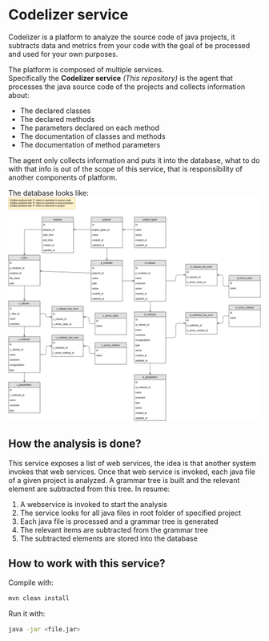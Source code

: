 Codelizer service
=================
Codelizer is a platform to analyze the source code of java projects,
it subtracts data and metrics from your code with the goal of be processed
and used for your own purposes.

The platform is composed of multiple services.<br/>
Specifically the **Codelizer service** *(This repository)* is the agent
that processes the java source code of the projects and collects information
about:

* The declared classes
* The declared methods
* The parameters declared on each method
* The documentation of classes and methods
* The documentation of method parameters

The agent only collects information and puts it into the database, what to
do with that info is out of the scope of this service, that is responsibility
of another components of platform.

The database looks like:
![Entity relationship](docs/ER.png)

## How the analysis is done?
This service exposes a list of web services, the idea is that another system
invokes that web services. Once that web service is invoked, each java file of
a given project is analyzed. A grammar tree is built and the relevant
element are subtracted from this tree. In resume:

1. A webservice is invoked to start the analysis
2. The service looks for all java files in root folder of specified project
3. Each java file is processed and a grammar tree is generated
4. The relevant items are subtracted from the grammar tree
5. The subtracted elements are stored into the database

## How to work with this service?

Compile with:
```bash
mvn clean install
```

Run it with:
```bash
java -jar <file.jar>
```